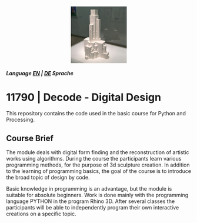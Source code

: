 <p align="center">
<img src="TitleImage.jpg" align="middle" alt="Drawing" style="width: 30%;"/>
</p> 

##### Language [EN](README.md) | [DE](README_DE.md) Sprache

# 11790 | Decode - Digital Design
This repository contains the code used in the basic course for Python and Processing.

## Course Brief
The module deals with digital form finding and the reconstruction of artistic works using algorithms. During the course the participants learn various programming methods, for the purpose of 3d sculpture creation. In addition to the learning of programming basics, the goal of the course is to introduce the broad topic of design by code.

Basic knowledge in programming is an advantage, but the module is suitable for absolute beginners. Work is done mainly with the programming language PYTHON in the program Rhino 3D. After several classes the participants will be able to independently program their own interactive creations on a specific topic.